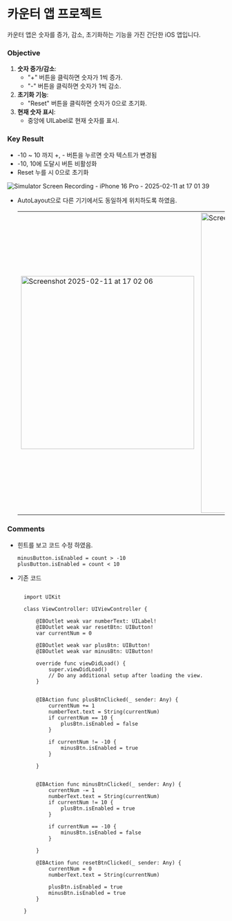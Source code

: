 <h1>카운터 앱 프로젝트</h1>

카운터 앱은 숫자를 증가, 감소, 초기화하는 기능을 가진 간단한 iOS 앱입니다.

### Objective
1. **숫자 증가/감소**:
    - "+" 버튼을 클릭하면 숫자가 1씩 증가.
    - "-" 버튼을 클릭하면 숫자가 1씩 감소.
2. **초기화 기능**:
    - "Reset" 버튼을 클릭하면 숫자가 0으로 초기화.
3. **현재 숫자 표시**:
    - 중앙에 UILabel로 현재 숫자를 표시.
      
### Key Result
- -10 ~ 10 까지 +, - 버튼을 누르면 숫자 텍스트가 변경됨
- -10, 10에 도달시 버튼 비활성화
- Reset 누를 시 0으로 초기화

![Simulator Screen Recording - iPhone 16 Pro - 2025-02-11 at 17 01 39](https://github.com/user-attachments/assets/0d117c40-4df6-42c6-a9b6-1bae24465035)
  
- AutoLayout으로 다른 기기에서도 동일하게 위치하도록 하였음.
  <table>
    <tr>
      <td><img width="401" alt="Screenshot 2025-02-11 at 17 02 06" src="https://github.com/user-attachments/assets/16638a9e-98fc-4a5f-bd6e-30ab620ac266" /></td>
      <td><img width="696" alt="Screenshot 2025-02-11 at 16 53 31" src="https://github.com/user-attachments/assets/7f43782a-aaa2-444d-83d9-13b35fc31abe" /></td>
    </tr>
  </table>
### Comments
- 힌트를 보고 코드 수정 하였음.
  
  ```
  minusButton.isEnabled = count > -10
  plusButton.isEnabled = count < 10
  ```
- 기존 코드

  ```
  
    import UIKit
    
    class ViewController: UIViewController {
    
        @IBOutlet weak var numberText: UILabel!
        @IBOutlet weak var resetBtn: UIButton!
        var currentNum = 0
        
        @IBOutlet weak var plusBtn: UIButton!
        @IBOutlet weak var minusBtn: UIButton!
        
        override func viewDidLoad() {
            super.viewDidLoad()
            // Do any additional setup after loading the view.
        }
        
        
        @IBAction func plusBtnClicked(_ sender: Any) {
            currentNum += 1
            numberText.text = String(currentNum)
            if currentNum == 10 {
                plusBtn.isEnabled = false
            }
            
            if currentNum != -10 {
                minusBtn.isEnabled = true
            }
    
        }
        
    
        @IBAction func minusBtnClicked(_ sender: Any) {
            currentNum -= 1
            numberText.text = String(currentNum)
            if currentNum != 10 {
                plusBtn.isEnabled = true
            }
            
            if currentNum == -10 {
                minusBtn.isEnabled = false
            }
            
        }
        
        @IBAction func resetBtnClicked(_ sender: Any) {
            currentNum = 0
            numberText.text = String(currentNum)
            
            plusBtn.isEnabled = true
            minusBtn.isEnabled = true
        }
        
    }

  ```




